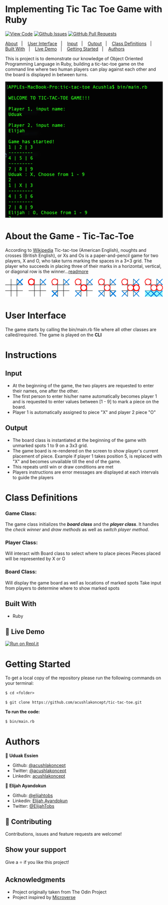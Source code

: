 # Implementing Tic Tac Toe Game with Ruby

[![View Code](https://img.shields.io/badge/View%20-Code-green)](https://github.com/acushlakoncept/tic-tac-toe)
[![Github Issues](https://img.shields.io/badge/GitHub-Issues-orange)](https://github.com/acushlakoncept/tic-tac-toe/issues)
[![GitHub Pull Requests](https://img.shields.io/badge/GitHub-Pull%20Requests-blue)](https://github.com/acushlakoncept/tic-tac-toe/pulls)

<a text-align="center" href="#about">About</a>&nbsp;&nbsp;&nbsp;|&nbsp;&nbsp;&nbsp;
<a href="#method">User Interface</a>&nbsp;&nbsp;&nbsp;|&nbsp;&nbsp;&nbsp;
<a href="#ins">Input</a>&nbsp;&nbsp;&nbsp;|&nbsp;&nbsp;&nbsp;
<a href="#with">Output</a>&nbsp;&nbsp;&nbsp;|&nbsp;&nbsp;&nbsp;
<a href="#ldl">Class Definitions</a>&nbsp;&nbsp;&nbsp;|&nbsp;&nbsp;&nbsp;
<a href="#ldl">Built With</a>&nbsp;&nbsp;&nbsp;|&nbsp;&nbsp;&nbsp;
<a href="#ldl">Live Demo</a>&nbsp;&nbsp;&nbsp;|&nbsp;&nbsp;&nbsp;
<a href="#ldl">Getting Started</a>&nbsp;&nbsp;&nbsp;|&nbsp;&nbsp;&nbsp;
<a href="#author">Authors</a>

This is project is to demonstrate our knowledge of Object Oriented Programming Language in Ruby, building a tic-tac-toe game on the command line where two human players can play against each other and the board is displayed in between turns.

![screenshot](./screenshot.jpg)

# About the Game - Tic-Tac-Toe

According to [Wikipedia](https://en.wikipedia.org/wiki/Tic-tac-toe#:~:text=Tic%2Dtac%2Dtoe%20American,diagonal%20row%20is%20the%20winner.) Tic-tac-toe (American English), noughts and crosses (British English), or Xs and Os is a paper-and-pencil game for two players, X and O, who take turns marking the spaces in a 3×3 grid. The player who succeeds in placing three of their marks in a horizontal, vertical, or diagonal row is the winner...[readmore](https://en.wikipedia.org/wiki/Tic-tac-toe#:~:text=Tic%2Dtac%2Dtoe%20American,diagonal%20row%20is%20the%20winner.)

![screenshot](./tic-tac-toe.png)

# User Interface
The game starts by calling the bin/main.rb file where all other classes are called/required. The game is played on the **CLI**

# Instructions

## Input
- At the beginning of the game, the two players are requested to enter their names, one after the other.
- The first person to enter his/her name automatically becomes player 1 and is requested to enter values 
between [1 - 9] to mark a piece on the board.
- Player 1 is automatically assigned to piece "X" and player 2 piece "O"


## Output
- The board class is instantiated at the beginning of the game with unmarked spots 1 to 9 on a 3x3 grid.
- The game board is re-rendered on the screen to show player's current placement of piece. Example if 
  player 1 takes position 5, is replaced with "X" and becomes unvailable till the end of the game.
- This repeats until win or draw conditions are met
- Players instructions are error messages are displayed at each intervals to guide the players


# Class Definitions

### **Game Class**:
The game class initializes the **_board class_** and the **_player class_**. It handles the _check winner_ and _draw methods_ as well as _switch player method_.

### **Player Class**:
Will interact with Board class to select where to place pieces
Pieces placed will be represented by X or O

### **Board Class**:
Will display the game board as well as locations of marked spots
Take input from players to determine where to show marked spots


## Built With

- Ruby

## 🔴 Live Demo <a name = "ldl"></a>


[![Run on Repl.it](https://repl.it/badge/github/acushlakoncept/tic-tac-toe)](https://tic-tac-toe.acushla.repl.run/)


# Getting Started

To get a local copy of the repository please run the following commands on your terminal:

```
$ cd <folder>
```

```
$ git clone https://github.com/acushlakoncept/tic-tac-toe.git
```

**To run the code:** 

~~~bash
$ bin/main.rb
~~~


# Authors

👤 **Uduak Essien**

- Github: [@acushlakoncept](https://github.com/acushlakoncept/)
- Twitter: [@acushlakoncept](https://twitter.com/acushlakoncept)
- Linkedin: [acushlakoncept](https://www.linkedin.com/in/acushlakoncept/)

👤 **Elijah Ayandokun**

- Github: [@elijahtobs](https://github.com/elijahtobs)
- Linkedin: [Elijah Ayandokun](https://www.linkedin.com/in/ayandokunelijah/)
- Twitter: [@ElijahTobs](https://twitter.com/ElijahTobs)

## 🤝 Contributing

Contributions, issues and feature requests are welcome!

## Show your support

Give a ⭐️ if you like this project!

## Acknowledgments

- Project originally taken from The Odin Project
- Project inspired by [Microverse](https://www.microverse.org)
